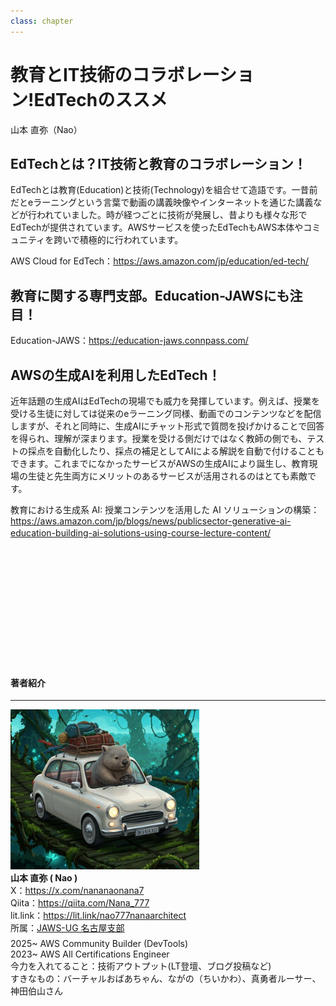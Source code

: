 ```yaml
---
class: chapter
---
```



# 教育とIT技術のコラボレーション!EdTechのススメ

<div class="flush-right">
山本 直弥（Nao）
</div>


## EdTechとは？IT技術と教育のコラボレーション！
EdTechとは教育(Education)と技術(Technology)を組合せて造語です。一昔前だとeラーニングという言葉で動画の講義映像やインターネットを通じた講義などが行われていました。時が経つごとに技術が発展し、昔よりも様々な形でEdTechが提供されています。AWSサービスを使ったEdTechもAWS本体やコミュニティを跨いで積極的に行われています。 

AWS Cloud for EdTech：<span class="footnote">https://aws.amazon.com/jp/education/ed-tech/</span>


## 教育に関する専門支部。Education-JAWSにも注目！


Education-JAWS：<span class="footnote">https://education-jaws.connpass.com/</span>


## AWSの生成AIを利用したEdTech！
近年話題の生成AIはEdTechの現場でも威力を発揮しています。例えば、授業を受ける生徒に対しては従来のeラーニング同様、動画でのコンテンツなどを配信しますが、それと同時に、生成AIにチャット形式で質問を投げかけることで回答を得られ、理解が深まります。授業を受ける側だけではなく教師の側でも、テストの採点を自動化したり、採点の補足としてAIによる解説を自動で付けることもできます。これまでになかったサービスがAWSの生成AIにより誕生し、教育現場の生徒と先生両方にメリットのあるサービスが活用されるのはとても素敵です。


教育における生成系 AI: 授業コンテンツを活用した AI ソリューションの構築：<span class="footnote">https://aws.amazon.com/jp/blogs/news/publicsector-generative-ai-education-building-ai-solutions-using-course-lecture-content/</span>
　  
　  
　  
　  
　  
　  
　  
　  
　  
　  
　  

#### 著者紹介

---

<div class="author-profile">
    <img src="images/naosan.jpg" width="60%">
    <div>
        <div>
            <b>山本 直弥 ( Nao )</b></br> 
            X：<a href="https://x.com/nananaonana7">https://x.com/nananaonana7</a></br> 
            Qiita：<a href="https://qiita.com/Nana_777">https://qiita.com/Nana_777</a></br> 
            lit.link：<a href="https://qiita.com/Nana_777">https://lit.link/nao777nanaarchitect</a></br> 
            所属：<a href="https://jawsug-nagoya.connpass.com/">JAWS-UG 名古屋支部</a>
        </div>
    </div>
</div>
<p style="margin-top: 0.5em; margin-bottom: 2em;">
2025~ AWS Community Builder (DevTools) </br> 
2023~ AWS All Certifications Engineer </br> 
今力を入れてること：技術アウトプット(LT登壇、ブログ投稿など) </br> 
すきなもの：バーチャルおばあちゃん、ながの（ちいかわ）、真勇者ルーサー、神田伯山さん </br> 
</p>